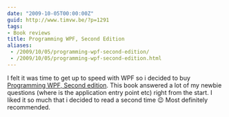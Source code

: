 ```yaml
---
date: "2009-10-05T00:00:00Z"
guid: http://www.timvw.be/?p=1291
tags:
- Book reviews
title: Programming WPF, Second Edition
aliases:
 - /2009/10/05/programming-wpf-second-edition/
 - /2009/10/05/programming-wpf-second-edition.html
---
```

I felt it was time to get up to speed with WPF so i decided to buy [Programming WPF, Second edition](http://oreilly.com/catalog/9780596510374). This book answered a lot of my newbie questions (where is the application entry point etc) right from the start. I liked it so much that i decided to read a second time 😉 Most definitely recommended.
